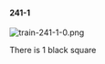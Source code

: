 #### 241-1
![train-241-1-0.png](https://github.com/lil-lab/nlvr/raw/master/nlvr/train/images/5/train-241-1-0.png "train-241-1-0.png")

There is 1 black square